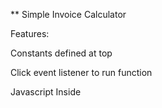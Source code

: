 ** Simple Invoice Calculator 

Features:

Constants defined at top

Click event listener to run function

Javascript Inside <script> tag

Arithmetics

// Green text message informing user if they are eligible for a 10% discount

// Confetti cannon animation using canvas-confetti when user receives a 10% discount (https://cdn.jsdelivr.net/npm/canvas-confetti@1.9.3/dist/confetti.browser.min.js)

// Semi comprehensive notes added with comments in code

// Name + Student ID + Assignment Name commented above code
